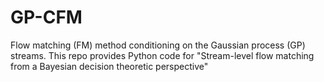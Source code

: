 # GP-CFM
Flow matching (FM) method conditioning on the Gaussian process (GP) streams.
This repo provides Python code for "Stream-level flow matching from a Bayesian decision theoretic perspective"




